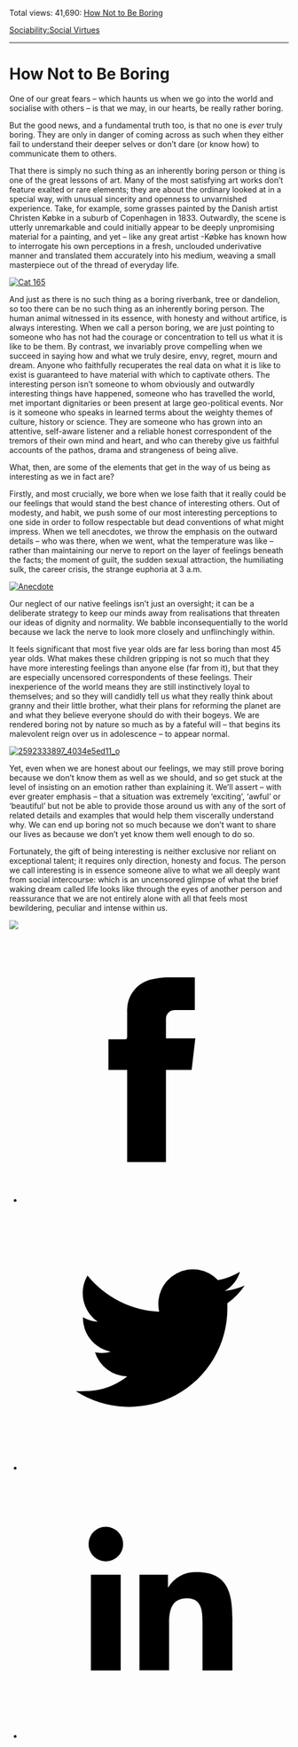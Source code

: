 Total views: 41,690: [How Not to Be Boring](https://www.theschooloflife.com/thebookoflife/how-not-to-be-boring/)

[Sociability:](https://www.theschooloflife.com/thebookoflife/category/sociability/)[Social Virtues](https://www.theschooloflife.com/thebookoflife/category/sociability/social-virtues/)

* * *

# How Not to Be Boring
<style>
						.alignnone {
  display: block;
  margin-left: auto;
  margin-right: auto;
  align: center:
}

.addtoany_share_save_container {
display:none;
}

.wp-block-image {
		display: block;
  margin-left: auto;
  margin-right: auto;
  width: 50%;
}

.aligncenter {
display: block;
  margin-left: auto;
  margin-right: auto;
  align: center:
}

@media only screen and (max-width: 500px) {
  .wp-block-image {
		display: block;
  margin-left: auto;
  margin-right: auto;
  width: 100%;
} }

h1 {max-width: 600px !important;
}
.s18-single-post .content-area .site-main article .post-cat-header-display + .old-wrapper p {
    font-size: 1.200em
}
						</style>

One of our great fears – which haunts us when we go into the world and socialise with others – is that we may, in our hearts, be really rather boring.

But the good news, and a fundamental truth too, is that no one is _ever_ truly boring. They are only in danger of coming across as such when they either fail to understand their deeper selves or don’t dare (or know how) to communicate them to others.

That there is simply no such thing as an inherently boring person or thing is one of the great lessons of art. Many of the most satisfying art works don’t feature exalted or rare elements; they are about the ordinary looked at in a special way, with unusual sincerity and openness to unvarnished experience. Take, for example, some grasses painted by the Danish artist Christen Købke&nbsp;in a suburb of Copenhagen in 1833. Outwardly, the scene is utterly unremarkable and could initially appear to be deeply unpromising material for a painting, and yet – like any great artist -Købke has known how to interrogate his own perceptions in a fresh, unclouded underivative manner and translated them accurately into his medium, weaving a small masterpiece out of the thread of everyday life.

[![Cat 165](https://www.theschooloflife.com/thebookoflife/wp-content/uploads/2016/10/6-Christen-K%C3%B8bke.-Parti-ved-Dosseringen.-I-forgrunden-et-pilekrat.-Studie.-ca.-1837.-Inv.nr_.-37-WH.-Fotograf-Pernille-Klemp.jpg)](http://www.thebookoflife.org/wp-content/uploads/2016/10/6-Christen-K%C3%B8bke.-Parti-ved-Dosseringen.-I-forgrunden-et-pilekrat.-Studie.-ca.-1837.-Inv.nr_.-37-WH.-Fotograf-Pernille-Klemp.jpg)

And just as there is no such thing as a boring riverbank, tree or dandelion, so too there can be no such thing as an inherently boring person. The human animal witnessed in its essence, with honesty and without artifice, is always interesting. When we call a person boring, we are just pointing to someone who has not had the courage or concentration to tell us what it is like to be them. By contrast, we invariably prove compelling when we succeed in saying how and what we truly desire, envy, regret, mourn and dream. Anyone who faithfully recuperates the real data on what it is like to exist is guaranteed to have material with which to captivate others. The interesting person isn’t someone to whom obviously and outwardly interesting things have happened, someone who has travelled the world, met important dignitaries or been present at large geo-political events. Nor is it someone who speaks in learned terms about the weighty themes of culture, history or science. They are someone who has grown into an attentive, self-aware listener and a reliable honest correspondent of the tremors of their own mind and heart, and who can thereby give us faithful accounts of the pathos, drama and strangeness of being alive.

What, then, are some of the elements that get in the way of us being as interesting as we in fact are?

Firstly, and most crucially, we bore when we lose faith that it really could be our feelings that would stand the best chance of interesting others. Out of modesty, and habit, we push some of our most interesting perceptions to one side in order to follow respectable but dead conventions of what might impress. When we tell anecdotes, we throw the emphasis on the outward details – who was there, when we went, what the temperature was like – rather than maintaining our nerve to report on the layer of feelings beneath the facts; the moment of guilt, the sudden sexual attraction, the humiliating sulk, the career crisis, the strange euphoria at 3 a.m.

[![Anecdote](https://www.theschooloflife.com/thebookoflife/wp-content/uploads/2016/10/6204600141_161e2b6949_z.jpg)](http://www.thebookoflife.org/wp-content/uploads/2016/10/6204600141_161e2b6949_z.jpg)

Our neglect of our native feelings isn’t just an oversight; it can be a deliberate strategy to keep our minds away from realisations that threaten our ideas of dignity and normality. We babble inconsequentially to the world because we lack the nerve to look more closely and unflinchingly within.

It feels significant that most five year olds are far less boring than most 45 year olds. What makes these children gripping is not so much that they have more interesting feelings than anyone else (far from it), but that they are especially uncensored correspondents of these feelings. Their inexperience of the world means they are still instinctively loyal to themselves; and so they will candidly tell us what they really think about granny and their little brother, what their plans for reforming the planet are and what they believe everyone should do with their bogeys. We are rendered boring not by nature so much as by a fateful will – that begins its malevolent reign over us in adolescence – to appear normal.

[![2592333897_4034e5ed11_o](https://www.theschooloflife.com/thebookoflife/wp-content/uploads/2016/10/2592333897_4034e5ed11_o.jpg)](http://www.thebookoflife.org/wp-content/uploads/2016/10/2592333897_4034e5ed11_o.jpg)

Yet, even when we are honest about our feelings, we may still prove boring because we don’t know them as well as we should, and so get stuck at the level of insisting on an emotion rather than explaining it. We’ll assert – with ever greater emphasis – that a situation was extremely ‘exciting’, ‘awful’ or ‘beautiful’ but not be able to provide those around us with any of the sort of related details and examples that would help them viscerally understand why. We can end up boring not so much because we don’t want to share our lives as because we don’t yet know them well enough to do so.

Fortunately, the gift of being interesting is neither exclusive nor reliant on exceptional talent; it requires only direction, honesty and focus. The person we call interesting is in essence someone alive to what we all deeply want from social intercourse: which is an uncensored glimpse of what the brief waking dream called life looks like through the eyes of another person and reassurance that we are not entirely alone with all that feels most bewildering, peculiar and intense within us.

[![](https://img.youtube.com/vi/M9i2HAE-ZSw/0.jpg)](https://www.youtube.com/embed/M9i2HAE-ZSw '')
<style>
    .iframe-class { display: block !important; }
</style>

- [<svg xmlns="http://www.w3.org/2000/svg" viewbox="0 0 26 26"><title>Facebook</title>
                    <g>
                        <path d="M8.38,10H9.92c.2,0,.29,0,.29-.28,0-.82,0-1.64,0-2.46a3.05,3.05,0,0,1,2.57-3.15A7.22,7.22,0,0,1,14,3.95c.86,0,1.71,0,2.57,0h.25v3.2h-2A.85.85,0,0,0,14,8c0,.62,0,1.24,0,1.91h2.87L16.51,13H14v9H10.21V13H8.38Z"></path>
                    </g>
                </svg>](http://www.facebook.com/sharer/sharer.php?u=https://www.theschooloflife.com/thebookoflife/how-not-to-be-boring/)
- [<svg xmlns="http://www.w3.org/2000/svg" viewbox="0 0 26 26"><title>Twitter</title>
                    <path d="M21.69,7.9a6.75,6.75,0,0,1-1.94.53,3.39,3.39,0,0,0,1.48-1.87,6.76,6.76,0,0,1-2.14.82,3.38,3.38,0,0,0-5.75,3.08,9.59,9.59,0,0,1-7-3.53,3.38,3.38,0,0,0,1,4.51A3.36,3.36,0,0,1,5.89,11v0A3.38,3.38,0,0,0,8.6,14.37a3.39,3.39,0,0,1-1.53.06,3.38,3.38,0,0,0,3.15,2.35A6.78,6.78,0,0,1,6,18.22a6.87,6.87,0,0,1-.81,0A9.6,9.6,0,0,0,20,10.08q0-.22,0-.44A6.86,6.86,0,0,0,21.69,7.9Z"></path>
                </svg>](http://twitter.com/share?url=https://www.theschooloflife.com/thebookoflife/how-not-to-be-boring/&text=&via=theschooloflife)
- [<svg xmlns="http://www.w3.org/2000/svg" viewbox="0 0 26 26"><title>LinkedIn</title>
<path class="cls-2" d="M6.67,10H9.58v9.36H6.67ZM8.13,5.32A1.69,1.69,0,1,1,6.44,7,1.69,1.69,0,0,1,8.13,5.32"></path><path class="cls-2" d="M11.41,10H14.2v1.28h0A3.06,3.06,0,0,1,17,9.75c2.95,0,3.49,1.94,3.49,4.46v5.14H17.57V14.79c0-1.09,0-2.48-1.51-2.48s-1.75,1.18-1.75,2.4v4.63H11.41Z"></path></svg>](https://www.linkedin.com/shareArticle?mini=true&url=https://www.theschooloflife.com/thebookoflife/how-not-to-be-boring/)
